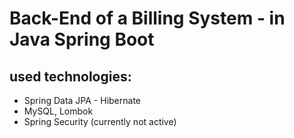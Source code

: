 # Back-End of a Billing System - in Java Spring Boot

## used technologies:
* Spring Data JPA - Hibernate
* MySQL, Lombok
* Spring Security (currently not active)
